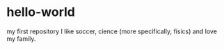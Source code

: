 # hello-world
my first repository
<h> I like soccer, cience (more specifically, fisics) and love my family. <h>
